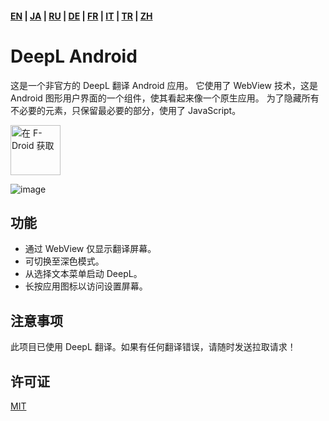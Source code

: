 #### [EN](https://github.com/sakusaku3939/DeepLAndroid#readme) | [JA](https://github.com/sakusaku3939/DeepLAndroid/blob/master/README_JA.md) | [RU](https://github.com/sakusaku3939/DeepLAndroid/blob/master/README_RU.md) | [DE](https://github.com/sakusaku3939/DeepLAndroid/blob/master/README_DE.md) | [FR](https://github.com/sakusaku3939/DeepLAndroid/blob/master/README_FR.md) | [IT](https://github.com/sakusaku3939/DeepLAndroid/blob/master/README_IT.md) | [TR](https://github.com/sakusaku3939/DeepLAndroid/blob/master/README_TR.md) | [ZH](README_ZH.md)
# DeepL Android
这是一个非官方的 DeepL 翻译 Android 应用。
它使用了 WebView 技术，这是 Android 图形用户界面的一个组件，使其看起来像一个原生应用。
为了隐藏所有不必要的元素，只保留最必要的部分，使用了 JavaScript。

[<img src="https://fdroid.gitlab.io/artwork/badge/get-it-on.png"
    alt="在 F-Droid 获取"
    height="80">](https://f-droid.org/packages/com.example.deeplviewer)

![image](https://user-images.githubusercontent.com/53967490/89320092-fe2fdf00-d6bb-11ea-97d6-84fd66f73395.png)

## 功能
- 通过 WebView 仅显示翻译屏幕。
- 可切换至深色模式。
- 从选择文本菜单启动 DeepL。
- 长按应用图标以访问设置屏幕。

## 注意事项
此项目已使用 DeepL 翻译。如果有任何翻译错误，请随时发送拉取请求！

## 许可证
[MIT](https://github.com/sakusaku3939/DeepLAndroid/blob/master/LICENSE)
